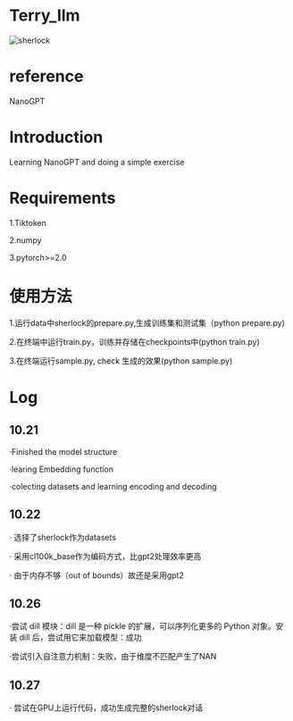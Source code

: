 # Terry_llm
![sherlock](https://github.com/user-attachments/assets/cef5675e-d60e-479f-a9be-8e8ca75935d5)

# reference
NanoGPT

# Introduction
Learning NanoGPT and doing a simple exercise

# Requirements
1.Tiktoken

2.numpy

3.pytorch>=2.0

# 使用方法
1.运行data中sherlock的prepare.py,生成训练集和测试集（python prepare.py)

2.在终端中运行train.py，训练并存储在checkpoints中(python train.py)

3.在终端运行sample.py, check 生成的效果(python sample.py)

# Log
## 10.21
·Finished the model structure

·learing Embedding function

·colecting datasets and learning encoding and decoding
## 10.22
· 选择了sherlock作为datasets

· 采用cl100k_base作为编码方式，比gpt2处理效率更高

· 由于内存不够（out of bounds）故还是采用gpt2

## 10.26
·尝试 dill 模块：dill 是一种 pickle 的扩展，可以序列化更多的 Python 对象。安装 dill 后，尝试用它来加载模型：成功

·尝试引入自注意力机制：失败，由于维度不匹配产生了NAN

## 10.27
· 尝试在GPU上运行代码，成功生成完整的sherlock对话
